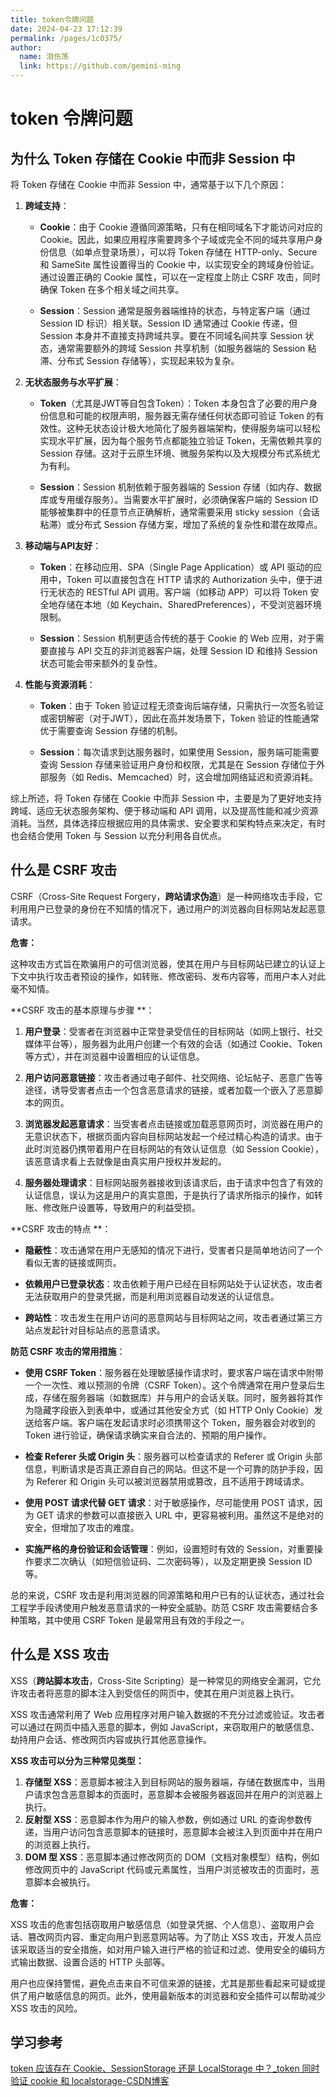 ```yaml
---
title: token令牌问题
date: 2024-04-23 17:12:39
permalink: /pages/1c0375/
author: 
  name: 泪伤荡
  link: https://github.com/gemini-ming
---
```

# token 令牌问题

## 为什么 Token 存储在 Cookie 中而非 Session 中

将 Token 存储在 Cookie 中而非 Session 中，通常基于以下几个原因：

1. **跨域支持**：
   - **Cookie**：由于 Cookie 遵循同源策略，只有在相同域名下才能访问对应的 Cookie。因此，如果应用程序需要跨多个子域或完全不同的域共享用户身份信息（如单点登录场景），可以将 Token 存储在 HTTP-only、Secure 和 SameSite 属性设置得当的 Cookie 中，以实现安全的跨域身份验证。通过设置正确的 Cookie 属性，可以在一定程度上防止 CSRF 攻击，同时确保 Token 在多个相关域之间共享。

   - **Session**：Session 通常是服务器端维持的状态，与特定客户端（通过 Session ID 标识）相关联。Session ID 通常通过 Cookie 传递，但 Session 本身并不直接支持跨域共享。要在不同域名间共享 Session 状态，通常需要额外的跨域 Session 共享机制（如服务器端的 Session 粘滞、分布式 Session 存储等），实现起来较为复杂。

2. **无状态服务与水平扩展**：
   - **Token**（尤其是JWT等自包含Token）：Token 本身包含了必要的用户身份信息和可能的权限声明，服务器无需存储任何状态即可验证 Token 的有效性。这种无状态设计极大地简化了服务器端架构，使得服务端可以轻松实现水平扩展，因为每个服务节点都能独立验证 Token，无需依赖共享的 Session 存储。这对于云原生环境、微服务架构以及大规模分布式系统尤为有利。

   - **Session**：Session 机制依赖于服务器端的 Session 存储（如内存、数据库或专用缓存服务）。当需要水平扩展时，必须确保客户端的 Session ID 能够被集群中的任意节点正确解析，通常需要采用 sticky session（会话粘滞）或分布式 Session 存储方案，增加了系统的复杂性和潜在故障点。

3. **移动端与API友好**：
   - **Token**：在移动应用、SPA（Single Page Application）或 API 驱动的应用中，Token 可以直接包含在 HTTP 请求的 Authorization 头中，便于进行无状态的 RESTful API 调用。客户端（如移动 APP）可以将 Token 安全地存储在本地（如 Keychain、SharedPreferences），不受浏览器环境限制。

   - **Session**：Session 机制更适合传统的基于 Cookie 的 Web 应用，对于需要直接与 API 交互的非浏览器客户端，处理 Session ID 和维持 Session 状态可能会带来额外的复杂性。

4. **性能与资源消耗**：
   - **Token**：由于 Token 验证过程无须查询后端存储，只需执行一次签名验证或密钥解密（对于JWT），因此在高并发场景下，Token 验证的性能通常优于需要查询 Session 存储的机制。

   - **Session**：每次请求到达服务器时，如果使用 Session，服务端可能需要查询 Session 存储来验证用户身份和权限，尤其是在 Session 存储位于外部服务（如 Redis、Memcached）时，这会增加网络延迟和资源消耗。

综上所述，将 Token 存储在 Cookie 中而非 Session 中，主要是为了更好地支持跨域、适应无状态服务架构、便于移动端和 API 调用，以及提高性能和减少资源消耗。当然，具体选择应根据应用的具体需求、安全要求和架构特点来决定，有时也会结合使用 Token 与 Session 以充分利用各自优点。



## 什么是 CSRF 攻击

CSRF（Cross-Site Request Forgery，**跨站请求伪造**）是一种网络攻击手段，它利用用户已登录的身份在不知情的情况下，通过用户的浏览器向目标网站发起恶意请求。

**危害：**

这种攻击方式旨在欺骗用户的可信浏览器，使其在用户与目标网站已建立的认证上下文中执行攻击者预设的操作，如转账、修改密码、发布内容等，而用户本人对此毫不知情。

**CSRF 攻击的基本原理与步骤 **：

1. **用户登录**：受害者在浏览器中正常登录受信任的目标网站（如网上银行、社交媒体平台等），服务器为此用户创建一个有效的会话（如通过 Cookie、Token 等方式），并在浏览器中设置相应的认证信息。

2. **用户访问恶意链接**：攻击者通过电子邮件、社交网络、论坛帖子、恶意广告等途径，诱导受害者点击一个包含恶意请求的链接，或者加载一个嵌入了恶意脚本的网页。

3. **浏览器发起恶意请求**：当受害者点击链接或加载恶意网页时，浏览器在用户的无意识状态下，根据页面内容向目标网站发起一个经过精心构造的请求。由于此时浏览器仍携带着用户在目标网站的有效认证信息（如 Session Cookie），该恶意请求看上去就像是由真实用户授权并发起的。

4. **服务器处理请求**：目标网站服务器接收到该请求后，由于请求中包含了有效的认证信息，误认为这是用户的真实意图，于是执行了请求所指示的操作，如转账、修改账户设置等，导致用户的利益受损。

**CSRF 攻击的特点 **：

- **隐蔽性**：攻击通常在用户无感知的情况下进行，受害者只是简单地访问了一个看似无害的链接或网页。

- **依赖用户已登录状态**：攻击依赖于用户已经在目标网站处于认证状态，攻击者无法获取用户的登录凭据，而是利用浏览器自动发送的认证信息。

- **跨站性**：攻击发生在用户访问的恶意网站与目标网站之间，攻击者通过第三方站点发起针对目标站点的恶意请求。

**防范 CSRF 攻击的常用措施**：

- **使用 CSRF Token**：服务器在处理敏感操作请求时，要求客户端在请求中附带一个一次性、难以预测的令牌（CSRF Token）。这个令牌通常在用户登录后生成，存储在服务器端（如数据库）并与用户的会话关联。同时，服务器将其作为隐藏字段嵌入到表单中，或通过其他安全方式（如 HTTP Only Cookie）发送给客户端。客户端在发起请求时必须携带这个 Token，服务器会对收到的 Token 进行验证，确保请求确实来自合法的、预期的用户操作。

- **检查 Referer 头或 Origin 头**：服务器可以检查请求的 Referer 或 Origin 头部信息，判断请求是否真正源自自己的网站。但这不是一个可靠的防护手段，因为 Referer 和 Origin 头可以被浏览器禁用或篡改，且不适用于跨域请求。

- **使用 POST 请求代替 GET 请求**：对于敏感操作，尽可能使用 POST 请求，因为 GET 请求的参数可以直接嵌入 URL 中，更容易被利用。虽然这不是绝对的安全，但增加了攻击的难度。

- **实施严格的身份验证和会话管理**：例如，设置短时有效的 Session，对重要操作要求二次确认（如短信验证码、二次密码等），以及定期更换 Session ID 等。

总的来说，CSRF 攻击是利用浏览器的同源策略和用户已有的认证状态，通过社会工程学手段诱使用户触发恶意请求的一种安全威胁。防范 CSRF 攻击需要结合多种策略，其中使用 CSRF Token 是最常用且有效的手段之一。



## 什么是 XSS 攻击

XSS（**跨站脚本攻击**，Cross-Site Scripting）是一种常见的网络安全漏洞，它允许攻击者将恶意的脚本注入到受信任的网页中，使其在用户浏览器上执行。

XSS 攻击通常利用了 Web 应用程序对用户输入数据的不充分过滤或验证。攻击者可以通过在网页中插入恶意的脚本，例如 JavaScript，来窃取用户的敏感信息、劫持用户会话、修改网页内容或执行其他恶意操作。

**XSS 攻击可以分为三种常见类型：**

1. **存储型 XSS**：恶意脚本被注入到目标网站的服务器端，存储在数据库中，当用户请求包含恶意脚本的页面时，恶意脚本会被服务器返回并在用户的浏览器上执行。
2. **反射型 XSS**：恶意脚本作为用户的输入参数，例如通过 URL 的查询参数传递，当用户访问包含恶意脚本的链接时，恶意脚本会被注入到页面中并在用户的浏览器上执行。
3. **DOM 型 XSS**：恶意脚本通过修改网页的 DOM（文档对象模型）结构，例如修改网页中的 JavaScript 代码或元素属性，当用户浏览被攻击的页面时，恶意脚本会被执行。

**危害：**

XSS 攻击的危害包括窃取用户敏感信息（如登录凭据、个人信息）、盗取用户会话、篡改网页内容、重定向用户到恶意网站等。为了防止 XSS 攻击，开发人员应该采取适当的安全措施，如对用户输入进行严格的验证和过滤、使用安全的编码方式输出数据、设置合适的 HTTP 头部等。

用户也应保持警惕，避免点击来自不可信来源的链接，尤其是那些看起来可疑或提供了用户敏感信息的网页。此外，使用最新版本的浏览器和安全插件可以帮助减少 XSS 攻击的风险。





## 学习参考

[token 应该存在 Cookie、SessionStorage 还是 LocalStorage 中？_token 同时验证 cookie 和 localstorage-CSDN博客](https://blog.csdn.net/lemon1330/article/details/131446603)